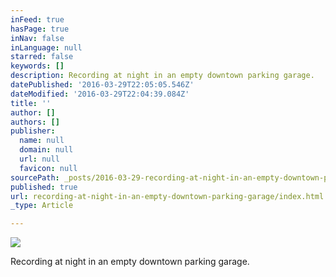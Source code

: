 ```yaml
---
inFeed: true
hasPage: true
inNav: false
inLanguage: null
starred: false
keywords: []
description: Recording at night in an empty downtown parking garage.
datePublished: '2016-03-29T22:05:05.546Z'
dateModified: '2016-03-29T22:04:39.084Z'
title: ''
author: []
authors: []
publisher:
  name: null
  domain: null
  url: null
  favicon: null
sourcePath: _posts/2016-03-29-recording-at-night-in-an-empty-downtown-parking-garage.md
published: true
url: recording-at-night-in-an-empty-downtown-parking-garage/index.html
_type: Article

---
```

![](https://the-grid-user-content.s3-us-west-2.amazonaws.com/e772f244-ea55-487a-88a4-549290be7e5b.jpg)

Recording at night in an empty downtown parking garage.